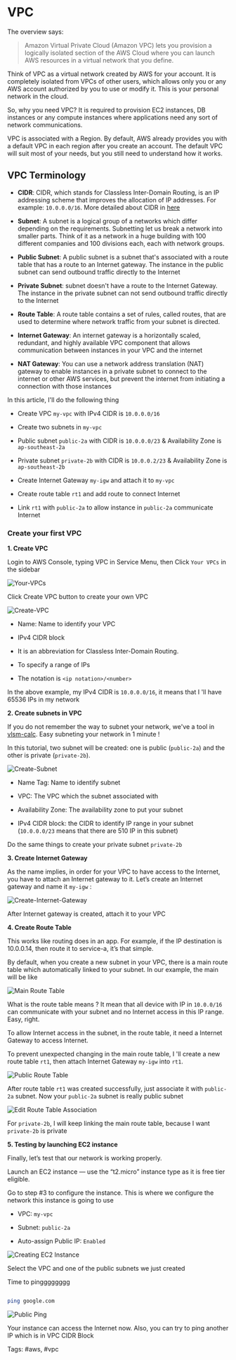 # VPC

The overview says:

  

> Amazon Virtual Private Cloud (Amazon VPC) lets you provision a logically isolated section of the AWS Cloud where you can launch AWS resources in a virtual network that you define.

  

Think of VPC as a virtual network created by AWS for your account. It is completely isolated from VPCs of other users, which allows only you or any AWS account authorized by you to use or modify it. This is your personal network in the cloud.

  

So, why you need VPC? It is required to provision EC2 instances, DB instances or any compute instances where applications need any sort of network communications.

  

VPC is associated with a Region. By default, AWS already provides you with a default VPC in each region after you create an account. The default VPC will suit most of your needs, but you still need to understand how it works.

## VPC Terminology

  

- __CIDR__: CIDR, which stands for Classless Inter-Domain Routing, is an IP addressing scheme that improves the allocation of IP addresses. For example: `10.0.0.0/16`. More detailed about CIDR in [here](https://www.keycdn.com/support/what-is-cidr)

  

- __Subnet__: A subnet is a logical group of a networks which differ depending on the requirements. Subnetting let us break a network into smaller parts. Think of it as a network in a huge building with 100 different companies and 100 divisions each, each with network groups.

  

- __Public Subnet__: A public subnet is a subnet that's associated with a route table that has a route to an Internet gateway. The instance in the public subnet can send outbound traffic directly to the Internet

- __Private Subnet__: subnet doesn't have a route to the Internet Gateway. The instance in the private subnet can not send outbound traffic directly to the Internet

  

- __Route Table__: A route table contains a set of rules, called routes, that are used to determine where network traffic from your subnet is directed.

- __Internet Gateway__: An internet gateway is a horizontally scaled, redundant, and highly available VPC component that allows communication between instances in your VPC and the internet

- __NAT Gateway__: You can use a network address translation (NAT) gateway to enable instances in a private subnet to connect to the internet or other AWS services, but prevent the internet from initiating a connection with those instances

  

In this article, I'll do the following thing

  

- Create VPC `my-vpc` with IPv4 CIDR is `10.0.0.0/16`

- Create two subnets in `my-vpc`

- Public subnet `public-2a` with CIDR is `10.0.0.0/23` & Availability Zone is `ap-southeast-2a`

- Private subnet `private-2b` with CIDR is `10.0.0.2/23` & Availability Zone is `ap-southeast-2b`

- Create Internet Gateway `my-igw` and attach it to `my-vpc`

- Create route table `rt1` and add route to connect Internet

- Link `rt1` with `public-2a` to allow instance in `public-2a` communicate Internet

  

### Create your first VPC

  
  

__1. Create VPC__

  

Login to AWS Console, typing VPC in Service Menu, then Click `Your VPCs` in the sidebar

  

![Your-VPCs](./assets/vpc/your-vpcs.png)

  
  

Click Create VPC button to create your own VPC

  

![Create-VPC](./assets/vpc/create-vpc.png)

  

- Name: Name to identify your VPC

- IPv4 CIDR block

- It is an abbreviation for Classless Inter-Domain Routing.

- To specify a range of IPs

- The notation is `<ip notation>/<number>`

  

In the above example, my IPv4 CIDR is `10.0.0.0/16`, it means that I 'll have 65536 IPs in my network

  

__2. Create subnets in VPC__

  

If you do not remember the way to subnet your network, we've a tool in [vlsm-calc](http://www.vlsm-calc.net/). Easy subneting your network in 1 minute !

In this tutorial, two subnet will be created: one is public (`public-2a`) and the other is private (`private-2b`).

  

![Create-Subnet](./assets/vpc/create-subnet.png)

  

- Name Tag: Name to identify subnet

- VPC: The VPC which the subnet associated with

- Availability Zone: The availability zone to put your subnet

- IPv4 CIDR block: the CIDR to identify IP range in your subnet (`10.0.0.0/23` means that there are 510 IP in this subnet)

  

Do the same things to create your private subnet `private-2b`

  

__3. Create Internet Gateway__

  

As the name implies, in order for your VPC to have access to the Internet, you have to attach an Internet gateway to it. Let’s create an Internet gateway and name it `my-igw` :

  

![Create-Internet-Gateway](./assets/vpc/create-internet-gateway.png)

  

After Internet gateway is created, attach it to your VPC

  

__4. Create Route Table__

  

This works like routing does in an app. For example, if the IP destination is 10.0.0.14, then route it to service-a, it’s that simple.

  

By default, when you create a new subnet in your VPC, there is a main route table which automatically linked to your subnet. In our example, the main will be like

  

![Main Route Table](./assets/vpc/main-rt.png)

  

What is the route table means ? It mean that all device with IP in `10.0.0/16` can communicate with your subnet and no Internet access in this IP range. Easy, right.

  

To allow Internet access in the subnet, in the route table, it need a Internet Gateway to access Internet.

  

To prevent unexpected changing in the main route table, I 'll create a new route table `rt1`, then attach Internet Gateway `my-igw` into `rt1`.

  

![Public Route Table](./assets/vpc/create-rt1.png)

  
  

After route table `rt1` was created successfully, just associate it with `public-2a` subnet. Now your `public-2a` subnet is really public subnet

  

![Edit Route Table Association](./assets/vpc/edit-rt-association.png)

  
  

For `private-2b`, I will keep linking the main route table, because I want `private-2b` is private

  

__5. Testing by launching EC2 instance__

  

Finally, let’s test that our network is working properly.

Launch an EC2 instance — use the “t2.micro” instance type as it is free tier eligible.

Go to step #3 to configure the instance. This is where we configure the network this instance is going to use

  

- VPC: `my-vpc`

- Subnet: `public-2a`

- Auto-assign Public IP: `Enabled`

  

![Creating EC2 Instance](./assets/vpc/test-instance.png)

  

Select the VPC and one of the public subnets we just created

  
  

Time to pingggggggg

  

```bash

ping google.com

```

  

![Public Ping](./assets/vpc/public-ping.png)

  

Your instance can access the Internet now. Also, you can try to ping another IP which is in VPC CIDR Block

Tags: #aws, #vpc